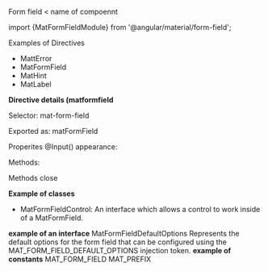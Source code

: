 Form field < name of compoennt

import {MatFormFieldModule} from '@angular/material/form-field';

Examples of Directives
- MattError
- MatFormField
- MatHint
- MatLabel

__Directive details (matformfield__

Selector: mat-form-field

Exported as: matFormField

Properites
@Input()
appearance:

Methods:

<mat-form-field appearance="fill">

Methods
close

__Example of classes__
- MatFormFieldControl: An interface which allows a control to work inside of a MatFormField.

__example of an interface__
 MatFormFieldDefaultOptions
Represents the default options for the form field that can be configured using the MAT_FORM_FIELD_DEFAULT_OPTIONS injection token.
__example of constants__
MAT_FORM_FIELD
MAT_PREFIX

